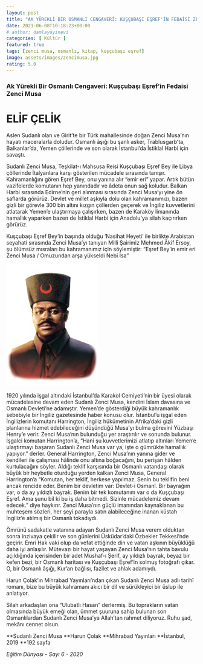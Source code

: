 ```yaml
---
layout: post
title: "AK YÜREKLİ BİR OSMANLI CENGAVERİ: KUŞÇUBAŞI EŞREF'İN FEDAİSİ ZENCİ MUSA"
date: 2021-06-08T10:18:23+00:00
# author: damlayayinevi
categories: [ Kültür ]
featured: true
tags: [zenci musa, osmanlı, kitap, kuşçubaşı eşref]
image: assets/images/zencimusa.jpg
rating: 5.0
---
```


### Ak Yürekli Bir Osmanlı Cengaveri: Kuşçubaşı Eşref’in Fedaisi Zenci Musa
# ELİF ÇELİK

Aslen Sudanlı olan ve Girit’te bir Türk mahallesinde doğan Zenci Musa’nın hayatı maceralarla doludur. Osmanlı âşığı bu şanlı asker, Trablusgarb’ta, Balkanlar’da, Yemen çöllerinde ve son olarak İstanbul’da İstiklal Harbi için savaştı.

Sudanlı Zenci Musa, Teşkilat-ı Mahsusa Reisi Kuşçubaşı Eşref Bey ile Libya çöllerinde İtalyanlara karşı gösterilen mücadele sırasında tanışır. Kahramanlığını gören Eşref Bey, onu yanına alır “emir eri” yapar. Artık bütün vazifelerde komutanın hep yanındadır ve âdeta onun sağ koludur. Balkan Harbi sırasında Edirne’nin geri alınması sırasında Zenci Musa’yı yine ön saflarda görürüz. Devlet ve millet aşkıyla dolu olan kahramanımızı, bazen gizli bir görevle 300 bin altını kızgın çöllerden geçerek ve İngiliz kuvvetlerini atlatarak Yemen’e ulaştırmaya çalışırken, bazen de Karaköy limanında hamallık yaparken bazen de İstiklal Harbi için Anadolu’ya silah kaçırırken görürüz.

Kuşçubaşı Eşref Bey’in başında olduğu ‘Nasihat Heyeti’ ile birlikte Arabistan seyahati sırasında Zenci Musa’yı tanıyan Milli Şairimiz Mehmed Âkif Ersoy, şu ölümsüz mısraları bu kahramanımız için söylemiştir: “Eşref Bey’in emir eri Zenci Musa / Omuzundan arşa yükseldi Nebi İsa”

![](https://raw.githubusercontent.com/edamla/blog-damlayayinevi/master/assets/images/zencimusa.jpg)

1920 yılında işgal altındaki İstanbul’da Karakol Cemiyeti’nin bir üyesi olarak mücadelesine devam eden Sudanlı Zenci Musa, kendini İslam davasına ve Osmanlı Devleti’ne adamıştır. Yemen’de gösterdiği büyük kahramanlık sebebiyle bir İngiliz gazetesinde haber konusu olur. İstanbul’u işgal eden İngilizlerin komutanı Harrington, İngiliz hükümetinin Afrika’daki gizli planlarına hizmet edebileceğini düşündüğü Musa’yı bulma görevini Yüzbaşı Henry’e verir. Zenci Musa’nın bulunduğu yer araştırılır ve sonunda bulunur. İşgalci komutan Harrington’a, “Hani şu kuvvetlerimizi atlatıp altınları Yemen’e ulaştırmayı başaran Sudanlı Zenci Musa var ya, işte o gümrükte hamallık yapıyor.” derler. General Harrington, Zenci Musa’nın yanına gider ve kendileri ile çalışması hâlinde onu altına boğacağını, bu perişan hâlden kurtulacağını söyler. Aldığı teklif karşısında bir Osmanlı vatandaşı olarak büyük bir heybetle oturduğu yerden kalkan Zenci Musa, General Harrington’a “Komutan, her teklif, herkese yapılmaz. Senin bu teklifin beni ancak rencide eder. Benim bir devletim var: Devlet-i Osmanî. Bir bayrağım var, o da ay yıldızlı bayrak. Benim bir tek komutanım var o da Kuşçubaşı Eşref. Ama şunu bil ki bu iş daha bitmedi. Sizinle mücadelemiz devam edecek.” diye haykırır. Zenci Musa’nın güçlü imanından kaynaklanan bu muhteşem sözleri, her şeyi parayla satın alabileceğine inanan küstah İngiliz’e atılmış bir Osmanlı tokadıydı.

Ömrünü sadakatle vatanına adayan Sudanlı Zenci Musa verem olduktan sonra inzivaya çekilir ve son günlerini Üsküdar’daki Özbekler Tekkesi’nde geçirir. Emri Hak vaki olup da vefat ettiğinde din ve vatan aşkının büyüklüğü daha iyi anlaşılır. Mütevazı bir hayat yaşayan Zenci Musa’nın tahta bavulu açıldığında içerisinden bir adet Mushaf-ı Şerif, ay yıldızlı bayrak, beyaz bir kefen bezi, bir Osmanlı haritası ve Kuşçubaşı Eşref’in solmuş fotoğrafı çıkar. O, bir Osmanlı âşığı, Kur’an bağlısı, fazilet ve ahlak adamıydı.

Harun Çolak’ın Mihrabad Yayınları’ndan çıkan Sudanlı Zenci Musa adlı tarihî romanı, bize bu büyük kahramanı akıcı bir dil ve sürükleyici bir üslup ile anlatıyor.

Silah arkadaşları ona “Ulubatlı Hasan” derlermiş. Bu toprakların vatan olmasında büyük emeği olan, ümmet şuuruna sahip bulunan son Osmanlılardan Sudanlı Zenci Musa’ya Allah’tan rahmet diliyoruz. Ruhu şad, mekânı cennet olsun.

**Sudanlı Zenci Musa
**Harun Çolak
**Mihrabad Yayınları
**İstanbul, 2019
**192 sayfa

*Eğitim Dünyası - Sayı 6 - 2020*
